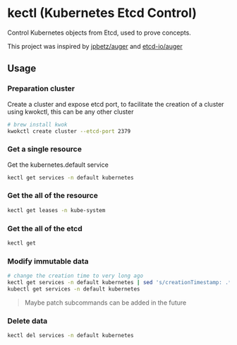# kectl (Kubernetes Etcd Control)

Control Kubernetes objects from Etcd, used to prove concepts.

This project was inspired by [jpbetz/auger](https://github.com/jpbetz/auger) and [etcd-io/auger](https://github.com/etcd-io/auger)

## Usage

### Preparation cluster

Create a cluster and expose etcd port, to facilitate the creation of a cluster using kwokctl, this can be any other cluster

``` bash
# brew install kwok
kwokctl create cluster --etcd-port 2379
```

### Get a single resource

Get the kubernetes.default service

``` bash
kectl get services -n default kubernetes
```

### Get the all of the resource

``` bash
kectl get leases -n kube-system
```

### Get the all of the etcd

``` bash
kectl get
``` 

### Modify immutable data

``` bash
# change the creation time to very long ago
kectl get services -n default kubernetes | sed 's/creationTimestamp: .*/creationTimestamp: "2006-01-02T15:04:05Z"/' | kectl put --path -
kubectl get services -n default kubernetes
```

> Maybe patch subcommands can be added in the future

### Delete data

``` bash
kectl del services -n default kubernetes
```